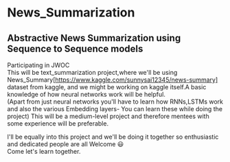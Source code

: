 # News_Summarization
## Abstractive News Summarization using Sequence to Sequence models
Participating in JWOC  
This will be text_summarization project,where we'll be using News_Summary[https://www.kaggle.com/sunnysai12345/news-summary] dataset from kaggle, and we might be working on kaggle itself.A basic knowledge of how neural networks work will be helpful.  
(Apart from just neural networks you'll have to learn how RNNs,LSTMs work and also the various Embedding layers- You can learn these while doing the project) 
This will be a medium-level project and therefore mentees with some experience will be preferable.  

I'll be equally into this project and we'll be doing it together so enthusiastic and dedicated people are all Welcome :smiley:  
Come let's learn together.

